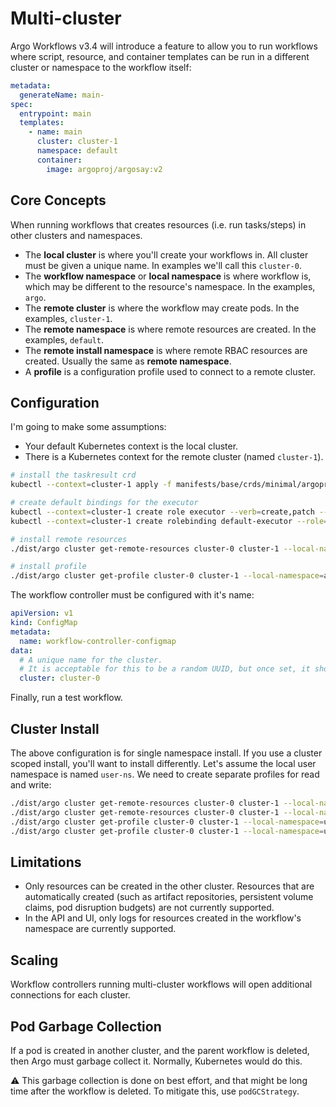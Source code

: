 # Multi-cluster

Argo Workflows v3.4 will introduce a feature to allow you to run workflows where script, resource, and container
templates can be run in a different cluster or namespace to the workflow itself:

```yaml
metadata:
  generateName: main-
spec:
  entrypoint: main
  templates:
    - name: main
      cluster: cluster-1
      namespace: default
      container:
        image: argoproj/argosay:v2
```

## Core Concepts

When running workflows that creates resources (i.e. run tasks/steps) in other clusters and namespaces.

* The **local cluster** is where you'll create your workflows in. All cluster must be given a unique name. In examples
  we'll call this `cluster-0`.
* The **workflow namespace** or **local namespace** is where workflow is, which may be different to the resource's namespace. In the
  examples, `argo`.
* The **remote cluster** is where the workflow may create pods. In the examples, `cluster-1`.
* The **remote namespace** is where remote resources are created. In the examples, `default`.
* The **remote install namespace** is where remote RBAC resources are created. Usually the same as **remote namespace**.
* A **profile** is a configuration profile used to connect to a remote cluster.

## Configuration

I'm going to make some assumptions:

* Your default Kubernetes context is the local cluster.
* There is a Kubernetes context for the remote cluster (named `cluster-1`).

<!-- this block of code is replicated in Makefile, if you change it here, copy it there -->

```bash
# install the taskresult crd
kubectl --context=cluster-1 apply -f manifests/base/crds/minimal/argoproj.io_workflowtaskresults.yaml

# create default bindings for the executor
kubectl --context=cluster-1 create role executor --verb=create,patch --resource=workflowtaskresults.argoproj.io
kubectl --context=cluster-1 create rolebinding default-executor --role=executor --user=system:serviceaccount:default:default

# install remote resources
./dist/argo cluster get-remote-resources cluster-0 cluster-1 --local-namespace=argo --remote-namespace=default --read --write | kubectl --context=cluster-1 -n default apply -f  -

# install profile
./dist/argo cluster get-profile cluster-0 cluster-1 --local-namespace=argo --remote-namespace=default --read --write | kubectl -n argo apply -f  -
```

The workflow controller must be configured with it's name:

```yaml
apiVersion: v1
kind: ConfigMap
metadata:
  name: workflow-controller-configmap
data:
  # A unique name for the cluster.
  # It is acceptable for this to be a random UUID, but once set, it should not be changed.
  cluster: cluster-0
```

Finally, run a test workflow.

## Cluster Install

The above configuration is for single namespace install. If you use a cluster scoped install, you'll want to install
differently. Let's assume the local user namespace is named `user-ns`. We need to create separate profiles for read and
write:

```bash
./dist/argo cluster get-remote-resources cluster-0 cluster-1 --local-namespace=user-ns --remote-namespace=default --read | kubectl --context=cluster-1 apply -f  -
./dist/argo cluster get-remote-resources cluster-0 cluster-1 --local-namespace=user-ns --remote-namespace=default --write | kubectl --context=cluster-1 apply -f  -
./dist/argo cluster get-profile cluster-0 cluster-1 --local-namespace=user-ns --remote-namespace=default --read | kubectl -n argo apply -f 
./dist/argo cluster get-profile cluster-0 cluster-1 --local-namespace=user-ns --remote-namespace=default --write | kubectl -n user-ns apply -f 
```

## Limitations

* Only resources can be created in the other cluster. Resources that are automatically created (such as artifact
  repositories, persistent volume claims, pod disruption budgets) are not currently supported.
* In the API and UI, only logs for resources created in the workflow's namespace are currently supported.

## Scaling

Workflow controllers running multi-cluster workflows will open additional connections for each cluster.

## Pod Garbage Collection

If a pod is created in another cluster, and the parent workflow is deleted, then Argo must garbage collect it. Normally,
Kubernetes would do this.

⚠️ This garbage collection is done on best effort, and that might be long time after the workflow is deleted. To
mitigate this, use `podGCStrategy`.

